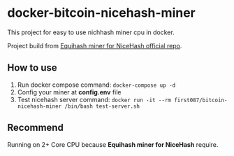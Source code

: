 # docker-bitcoin-nicehash-miner
This project for easy to use nichhash miner cpu in docker.

Project build from [Equihash miner for NiceHash official repo](https://github.com/nicehash/nheqminer/tree/Linux).

## How to use
1. Run docker compose command: `docker-compose up -d`
1. Config your miner at **config.env** file
1. Test nicehash server command: `docker run -it --rm first087/bitcoin-nicehash-miner /bin/bash test-server.sh`

## Recommend
Running on 2+ Core CPU because **Equihash miner for NiceHash** require.
